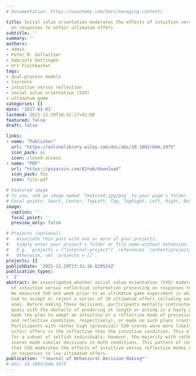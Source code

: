 ```yaml
---
# Documentation: https://wowchemy.com/docs/managing-content/

title: Social value orientation moderates the effects of intuition versus reflection
  on responses to unfair ultimatum offers
subtitle: ''
summary: ''
authors:
- admin
- Peter M. Gollwitzer
- Gabriele Oettingen
- Urs Fischbacher
tags:
- dual-process models
- fairness
- intuition versus reflection
- social value orientation (SVO)
- ultimatum game
categories: []
date: '2017-01-01'
lastmod: 2021-12-29T18:31:17+01:00
featured: false
draft: false

links:
- name: "Publisher"
  url: "https://onlinelibrary.wiley.com/doi/abs/10.1002/bdm.1975"
  icon_pack: ai
  icon: closed-access
- name: "PDF"
  url: "https://psyarxiv.com/82rwb/download"
  icon_pack: fas
  icon: file-pdf

# Featured image
# To use, add an image named `featured.jpg/png` to your page's folder.
# Focal points: Smart, Center, TopLeft, Top, TopRight, Left, Right, BottomLeft, Bottom, BottomRight.
image:
  caption: ''
  focal_point: ''
  preview_only: false

# Projects (optional).
#   Associate this post with one or more of your projects.
#   Simply enter your project's folder or file name without extension.
#   E.g. `projects = ["internal-project"]` references `content/project/deep-learning/index.md`.
#   Otherwise, set `projects = []`.
projects: []
publishDate: '2021-12-29T17:31:16.629524Z'
publication_types:
- '2'
abstract: We investigated whether social value orientation (SVO) moderates the effects
  of intuitive versus reflective information processing on responses to unfair offers.
  We measured SVO one week prior to an ultimatum game experiment in which participants
  had to accept or reject a series of 10 ultimatum offers including very low (unfair)
  ones. Before making these decisions, participants mentally contrasted their individual
  goals with the obstacle of pondering at length or acting in a hasty way; then they
  made the plan to adopt an intuitive or a reflective mode of processing (intuitive
  and reflective condition, respectively), or made no such plans (control condition).
  Participants with rather high (prosocial) SVO scores were more likely to accept
  unfair offers in the reflective than the intuitive condition. This effect also evinced
  for a subset of selfish individuals; however, the majority with rather low (selfish)
  scores made similar decisions in both conditions. This pattern of results suggests
  that SVO moderates the effects of intuitive versus reflective modes of processing
  on responses to low ultimatum offers.
publication: '*Journal of Behavioral Decision Making*'
# doi: 10.1002/bdm.1975
---
```

